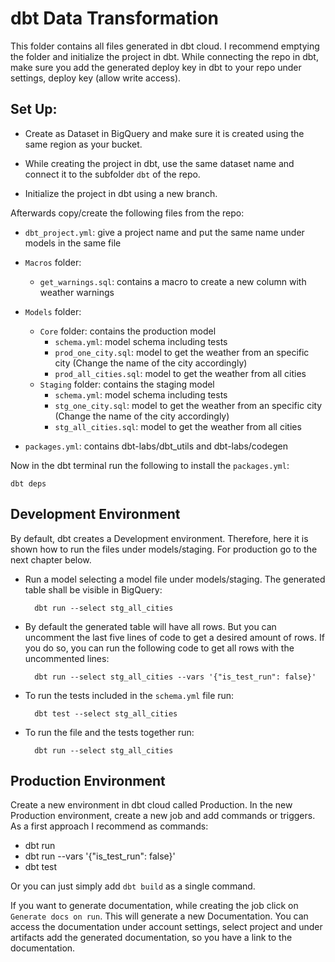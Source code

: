 # dbt Data Transformation

This folder contains all files generated in dbt cloud. I recommend emptying the folder and initialize the project in dbt. While connecting the repo in dbt, make sure you add the generated deploy key in dbt to your repo under settings, deploy key (allow write access).

## Set Up:

- Create as Dataset in BigQuery and make sure it is created using the same region as your bucket.

- While creating the project in dbt, use the same dataset name and connect it to the subfolder `dbt` of the repo.

- Initialize the project in dbt using a new branch.

Afterwards copy/create the following files from the repo:

- `dbt_project.yml`: give a project name and put the same name under models in the same file
- `Macros` folder:
  - `get_warnings.sql`: contains a macro to create a new column with weather warnings
- `Models` folder:
  - `Core` folder: contains the production model
    - `schema.yml`: model schema including tests
    - `prod_one_city.sql`: model to get the weather from an specific city (Change the name of the city accordingly)
    - `prod_all_cities.sql`: model to get the weather from all cities
  - `Staging` folder: contains the staging model
    - `schema.yml`: model schema including tests
    - `stg_one_city.sql`: model to get the weather from an specific city (Change the name of the city accordingly)
    - `stg_all_cities.sql`: model to get the weather from all cities

- `packages.yml`: contains dbt-labs/dbt_utils and dbt-labs/codegen

Now in the dbt terminal run the following to install the `packages.yml`:

    dbt deps

## Development Environment

By default, dbt creates a Development environment. Therefore, here it is shown how to run the files under models/staging. For production go to the next chapter below.

- Run a model selecting a model file under models/staging. The generated table shall be visible in BigQuery:

        dbt run --select stg_all_cities

- By default the generated table will have all rows. But you can uncomment the last five lines of code to get a desired amount of rows. If you do so, you can run the following code to get all rows with the uncommented lines:

        dbt run --select stg_all_cities --vars '{"is_test_run": false}'

- To run the tests included in the `schema.yml` file run:

        dbt test --select stg_all_cities

- To run the file and the tests together run:

        dbt run --select stg_all_cities

## Production Environment

Create a new environment in dbt cloud called Production. In the new Production environment, create a new job and add commands or triggers. As a first approach I recommend as commands:

- dbt run
- dbt run --vars '{"is_test_run": false}'
- dbt test

Or you can just simply add `dbt build` as a single command.

If you want to generate documentation, while creating the job click on `Generate docs on run`. This will generate a new Documentation. You can access the documentation under account settings, select project and under artifacts add the generated documentation, so you have a link to the documentation.
